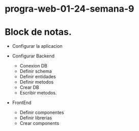 # progra-web-01-24-semana-9

# Block de notas.

- Configurar la aplicacion

* Configurar Backend

  - Conexion DB
  - Definir schema
  - Definir entidades
  - Definir metodos
  - Crear DB
  - Escribir metodos.

* FrontEnd
  - Definir componentes
  - Definir librerias
  - Crear components
